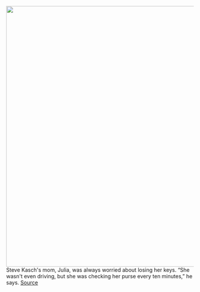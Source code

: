 <img src='https://cdn.vox-cdn.com/thumbor/A5038cYrFBJBPwRT6isG5fJ93i8=/0x0:2040x1360/1200x675/filters:focal(848x521:1174x847)/cdn.vox-cdn.com/uploads/chorus_image/image/67635749/acastro_201014_4240_00012.0.0.jpg' width='700px' /><br/>
Steve Kasch's mom, Julia, was always worried about losing her keys. “She wasn't even driving, but she was checking her purse every ten minutes,” he says.
<a href='https://www.theverge.com/21509117/contact-tracing-apps-digital-senior-nursing-homes'> Source <a/>